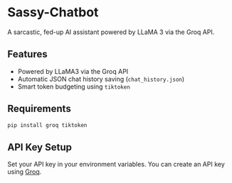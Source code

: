 # Sassy-Chatbot

A sarcastic, fed-up AI assistant powered by LLaMA 3 via the Groq API.  

## Features

- Powered by LLaMA3 via the Groq API
- Automatic JSON chat history saving (`chat_history.json`)
- Smart token budgeting using `tiktoken`

## Requirements

```bash 
pip install groq tiktoken
```

## API Key Setup
Set your API key in your environment variables. You can create an API key using [Groq](https://console.groq.com/home).
